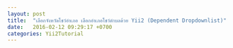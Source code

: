 ```yaml
---
layout: post
title:  "เลือกจังหวัดโชว์อำเภอ เลือกอำเภอโชว์ตำบลด้วย Yii2 (Dependent Dropdownlist)"
date:   2016-02-12 09:29:17 +0700
categories: Yii2Tutorial
---
```

